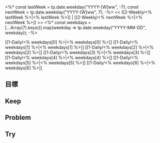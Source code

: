 <%*
const lastWeek = tp.date.weekday("YYYY-[W]ww", -7);
const nextWeek = tp.date.weekday("YYYY-[W]ww", 7);
-%>
<< [[2-Weekly/<% lastWeek %>|<% lastWeek %>]] | [[2-Weekly/<% nextWeek %>|<% nextWeek %>]] >>
<%*
const weekdays = [...Array(7).keys()].map(weekday => tp.date.weekday("YYYY-MM-DD", weekday));
-%>

[[1-Daily/<% weekdays[0] %>|<% weekdays[0] %>]]
[[1-Daily/<% weekdays[1] %>|<% weekdays[1] %>]]
[[1-Daily/<% weekdays[2] %>|<% weekdays[2] %>]]
[[1-Daily/<% weekdays[3] %>|<% weekdays[3] %>]]
[[1-Daily/<% weekdays[4] %>|<% weekdays[4] %>]]
[[1-Daily/<% weekdays[5] %>|<% weekdays[5] %>]]
[[1-Daily/<% weekdays[6] %>|<% weekdays[6] %>]]
## 目標
## Keep
## Problem
## Try
